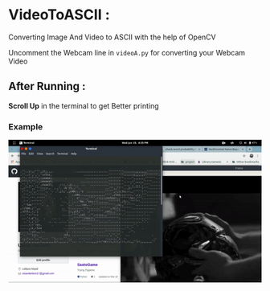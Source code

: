 # VideoToASCII :
Converting Image And Video to ASCII with the help of OpenCV

Uncomment the Webcam line in `videoA.py` for converting your Webcam Video
## After Running :
**Scroll Up** in the terminal to get Better printing

### Example

![hope it works](https://github.com/utsavdarlami/ImageAndVideoToASCII/blob/master/example.gif)

